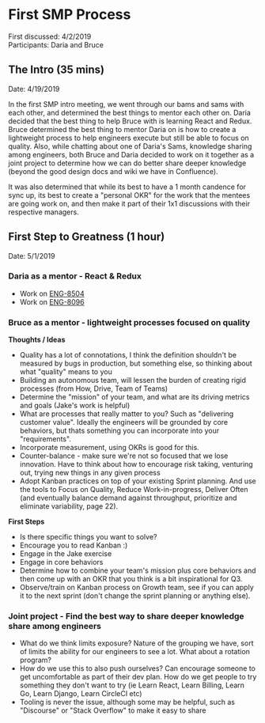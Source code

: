 # First SMP Process

First discussed: 4/2/2019   
Participants: Daria and Bruce

## The Intro (35 mins)

Date: 4/19/2019

In the first SMP intro meeting, we went through our bams and sams with each other, and determined the best things to mentor each other on.  Daria decided that the best thing to help Bruce with is learning React and Redux.  Bruce determined the best thing to mentor Daria on is how to create a lightweight process to help engineers execute but still be able to focus on quality.  Also, while chatting about one of Daria's Sams, knowledge sharing among engineers, both Bruce and Daria decided to work on it together as a joint project to determine how we can do better share deeper knowledge (beyond the good design docs and wiki we have in Confluence).

It was also determined that while its best to have a 1 month candence for sync up, its best to create a "personal OKR" for the work that the mentees are going work on, and then make it part of their 1x1 discussions with their respective managers.

## First Step to Greatness (1 hour)

Date: 5/1/2019

### Daria as a mentor - React & Redux   

* Work on [ENG-8504](https://shippo.atlassian.net/browse/ENG-8504)
* Work on [ENG-8096](https://shippo.atlassian.net/browse/ENG-8096)

### Bruce as a mentor - lightweight processes focused on quality   

__Thoughts / Ideas__
 * Quality has a lot of connotations, I think the definition shouldn't be measured by bugs in production, but something else, so thinking about what "quality" means to you
 * Building an autonomous team, will lessen the burden of creating rigid processes (from How, Drive, Team of Teams)
 * Determine the "mission" of your team, and what are its driving metrics and goals (Jake's work is helpful)
 * What are processes that really matter to you?  Such as "delivering customer value".  Ideally the engineers will be grounded by core behaviors, but thats something you can incorporate into your "requirements".
 * Incorporate measurement, using OKRs is good for this.
 * Counter-balance - make sure we're not so focused that we lose innovation.  Have to think about how to encourage risk taking, venturing out, trying new things in any given process
 * Adopt Kanban practices on top of your existing Sprint planning.  And use the tools to Focus on Quality, Reduce Work-in-progress, Deliver Often (and eventually balance demand against throughput, prioritize and eliminate variability, page 22).
 
__First Steps__

 * Is there specific things you want to solve?
 * Encourage you to read Kanban :)
 * Engage in the Jake exercise
 * Engage in core behaviors
 * Determine how to combine your team's mission plus core behaviors and then come up with an OKR that you think is a bit inspirational for Q3.
 * Observe/train on Kanban process on Growth team, see if you can apply it to the next sprint (don't change the sprint planning or anything else).

### Joint project - Find the best way to share deeper knowledge share among engineers

 * What do we think limits exposure?  Nature of the grouping we have, sort of limits the ability for our engineers to see a lot.  What about a rotation program?
 * How do we use this to also push ourselves?  Can encourage someone to get uncomfortable as part of their dev plan.  How do we get people to try something they don't want to try (ie Learn React, Learn Billing, Learn Go, Learn Django, Learn CircleCI etc)
 * Tooling is never the issue, although some may be helpful, such as "Discourse" or "Stack Overflow" to make it easy to share
 

